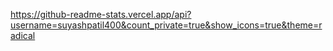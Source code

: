 

https://github-readme-stats.vercel.app/api?username=suyashpatil400&count_private=true&show_icons=true&theme=radical

